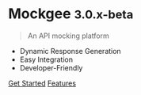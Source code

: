 <!-- markdownlint-disable first-line-h1 -->

<!-- ![logo](_media/icon.svg) -->


# Mockgee <small>3.0.x-beta</small>

> An API mocking platform

- Dynamic Response Generation
- Easy Integration
- Developer-Friendly

[Get Started](getting-started/quickstart)
[Features](features/README.md)
